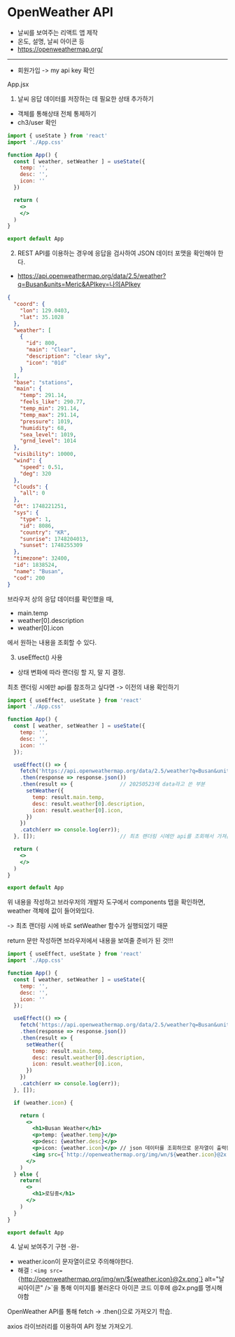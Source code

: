 # OpenWeather API
- 날씨를 보여주는 리액트 앱 제작
- 온도, 설명, 날씨 아이콘 등
- https://openweathermap.org/

---

- 회원가입 -> my api key 확인

App.jsx
1. 날씨 응답 데이터를 저장하는 데 필요한 상태 추가하기
  - 객체를 통해상태 전체 통제하기
  - ch3/user 확인

  ```jsx
  import { useState } from 'react'
  import './App.css'

  function App() {
    const [ weather, setWeather ] = useState({
      temp: '',
      desc: '',
      icon: ''
    })

    return (
      <>
      </>
    )
  }

  export default App
  ```

2. REST API를 이용하는 경우에 응답을 검사하여 JSON 데이터 포맷을 확인해야 한다.
- https://api.openweathermap.org/data/2.5/weather?q=Busan&units=Meric&APIkey=나의APIkey

```json
{
  "coord": {
    "lon": 129.0403,
    "lat": 35.1028
  },
  "weather": [
    {
      "id": 800,
      "main": "Clear",
      "description": "clear sky",
      "icon": "01d"
    }
  ],
  "base": "stations",
  "main": {
    "temp": 291.14,
    "feels_like": 290.77,
    "temp_min": 291.14,
    "temp_max": 291.14,
    "pressure": 1019,
    "humidity": 68,
    "sea_level": 1019,
    "grnd_level": 1014
  },
  "visibility": 10000,
  "wind": {
    "speed": 0.51,
    "deg": 320
  },
  "clouds": {
    "all": 0
  },
  "dt": 1748221251,
  "sys": {
    "type": 1,
    "id": 8086,
    "country": "KR",
    "sunrise": 1748204013,
    "sunset": 1748255309
  },
  "timezone": 32400,
  "id": 1838524,
  "name": "Busan",
  "cod": 200
}
```

브라우저 상의 응답 데이터를 확인했을 때,
- main.temp
- weather[0].description
- weather[0].icon

에서 원하는 내용을 조회할 수 있다.

3. useEffect() 사용
- 상태 변화에 따라 랜더링 할 지, 말 지 결정.

최초 랜더링 시에만 api를 참조하고 싶다면 -> 이전의 내용 확인하기

```jsx
import { useEffect, useState } from 'react'
import './App.css'

function App() {
  const [ weather, setWeather ] = useState({
    temp: '',
    desc: '',
    icon: ''
  });

  useEffect(() => {
    fetch('https://api.openweathermap.org/data/2.5/weather?q=Busan&units=Meric&APIkey=7b426527a4bb6a8d6c2e64a2d421d7e4')
    .then(response => response.json())
    .then(result => {               // 20250523에 data라고 쓴 부분
      setWeather({
        temp: result.main.temp,
        desc: result.weather[0].description,
        icon: result.weather[0].icon,
      })
    })
    .catch(err => console.log(err));
  }, []);                           // 최초 랜더링 시에만 api를 조회해서 가져온다

  return (
    <>
    </>
  )
}

export default App
```

위 내용을 작성하고 브라우저의 개발자 도구에서 components 탭을 확인하면,
weather 객체에 값이 들어와있다.

-> 최초 랜더링 시에 바로 setWeather 함수가 실행되었기 때문

return 문만 작성하면 브라우저에서 내용을 보여줄 준비가 된 것!!!

```jsx
import { useEffect, useState } from 'react'
import './App.css'

function App() {
  const [ weather, setWeather ] = useState({
    temp: '',
    desc: '',
    icon: ''
  });

  useEffect(() => {
    fetch('https://api.openweathermap.org/data/2.5/weather?q=Busan&units=Meric&APIkey=7b426527a4bb6a8d6c2e64a2d421d7e4')
    .then(response => response.json())
    .then(result => {
      setWeather({
        temp: result.main.temp,
        desc: result.weather[0].description,
        icon: result.weather[0].icon,
      })
    })
    .catch(err => console.log(err));
  }, []);

  if (weather.icon) {

    return (
      <>
        <h1>Busan Weather</h1>
        <p>temp: {weather.temp}</p>
        <p>desc: {weather.desc}</p>
        <p>icon: {weather.icon}</p> // json 데이터를 조회하므로 문자열이 출력된다
        <img src={`http://openweathermap.org/img/wn/${weather.icon}@2x.png`} alt="날씨아이콘" />
      </>
    )
  } else {
    return(
      <>
        <h1>로딩중</h1>
      </>
    )
  }
}

export default App
```

4. 날씨 보여주기 구현 -완-

- weather.icon이 문자열이르모 주의해야한다.
- 해결 : `<img src={`http://openweathermap.org/img/wn/${weather.icon}@2x.png`} alt="날씨아이콘" />`을 통해 이미지를 불러온다
  아이콘 코드 이후에 @2x.png를 명시해야함

OpenWeather API를 통해 fetch -> .then()으로 가져오기 학습.

axios 라이브러리를 이용하여 API 정보 가져오기.

